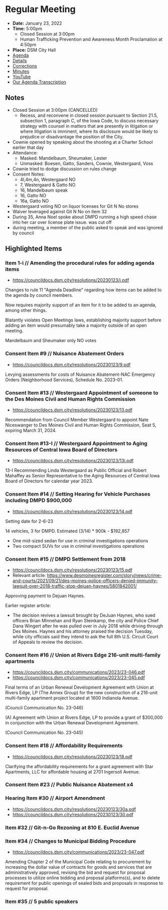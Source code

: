 # Regular Meeting

- **Date:** January 23, 2022
- **Time:** 5:00pm
    - Closed Session at 3:00pm
    - Human Trafficking Prevention and Awareness Month Proclamation at 4:50pm
- **Place:** DSM City Hall
- [Agenda](https://councildocs.dsm.city/agendas/ag20230123.pdf)
- [Details](https://www.dsm.city/citycouncil_detail_T60_R2355.php)
- [Corrections](https://councildocs.dsm.city/corrections/20230123%20CAP.pdf)
- [Minutes](https://councildocs.dsm.city/minutes/as20230123.pdf)
- [YouTube](https://youtu.be/ArxvQiwvGZw)
- [Our Agenda Transcription](#/view/agenda~2023~transcription~01-23_RM)

## Notes

- Closed Session at 3:00pm (CANCELLED)
    - Recess, and reconvene in closed session pursuant to Section 21.5, subsection 1, paragraph C, of the Iowa Code, to discuss necessary strategy with counsel in matters that are presently in litigation or where litigation is imminent, where its disclosure would be likely to prejudice or disadvantage the position of the City. 
- Cownie opened by speaking about the shooting at a Charter School earlier that day
- Attendance:
    - Masked: Mandelbaum, Sheumaker, Lester
    - Unmasked: Boesen, Gatto, Sanders, Cownie, Westergaard, Voss
- Cownie tried to dodge discussion on rules change
- Consent Notes:
    - 4l,4m,4n, Westergaard NO
    - 7, Westergaard & Gatto NO
    - 16, Mandelbaum speak
    - 16, Gatto NO
    - 16a, Gatto NO
- Westergaard voting NO on liquor licenses for Git N No stores
- Waiver leveraged against Git N No on item 32
- During 35, Anna Noel spoke about DMPD running a high speed chase into her car over license plate issue. was cut off
- during meeting, a member of the public asked to speak and was ignored by council

## Highlighted Items

### Item 1-i // Amending the procedural rules for adding agenda items

- https://councildocs.dsm.city/resolutions/20230123/i.pdf

Changes to rule 11 "Agenda Deadline" regarding how items can be added to the agenda by council members.

Now requires majority support of an item for it to be added to an agenda, among other things.

Blatantly violates Open Meetings laws, establishing majority support before adding an item would presumably take a
majority outside of an open meeting.

Mandelbaum and Sheumaker only NO votes

### Consent Item #9 // Nuisance Abatement Orders

- https://councildocs.dsm.city/resolutions/20230123/9.pdf

Levying assessments for costs of Nuisance Abatement-NAC Emergency Orders (Neighborhood Services), Schedule No. 2023-01. 

### Consent Item #13 // Westergaard Appointment of someone to the Des Moines Civil and Human Rights Commission

- https://councildocs.dsm.city/resolutions/20230123/13.pdf

Recommendation from Council Member Westergaard to appoint Nate Niceswanger to Des Moines Civil and Human Rights Commission, Seat 5, expiring March 31, 2024. 

### Consent Item #13-I // Westergaard Appointment to Aging Resources of Central Iowa Board of Directors

- https://councildocs.dsm.city/resolutions/20230123/13i.pdf

13-I Recommending Linda Westergaard as Public Official and Robert Mahaffey as Senior Representative to the Aging Resources of Central Iowa Board of Directors for calendar year 2023. 

### Consent Item #14 // Setting Hearing for Vehicle Purchases including DMPD $900,000

- https://councildocs.dsm.city/resolutions/20230123/14.pdf

Setting date for 2-6-23

14 vehicles, 3 for DMPD. Estimated (3/14) * 900k - $192,857

- One mid-sized sedan for use in criminal investigations operations
- Two compact SUVs for use in criminal investigations operations

### Consent Item #15 // DMPD Settlement from 2018

- https://councildocs.dsm.city/resolutions/20230123/15.pdf
- Relevant article: https://www.desmoinesregister.com/story/news/crime-and-courts/2021/09/21/des-moines-police-officers-denied-immunity-lawsuit-over-2018-traffic-stop-dejuan-haynes/5801842001/

Approving payment to Dejuan Haynes.

Earlier register article: 
 - The decision revives a lawsuit brought by DeJuan Haynes, who sued officers Brian Minnehan and Ryan Steinkamp, the city and Police Chief Dana Wingert after he was pulled over in July 2018 while driving through Des Moines. Haynes and his attorney praised the decision Tuesday, while city officials said they intend to ask the full 8th U.S. Circuit Court of Appeals to review the decision.

### Consent Item #16 // Union at Rivers Edge 216-unit multi-family apartments

- https://councildocs.dsm.city/communications/2023/23-046.pdf
- https://councildocs.dsm.city/communications/2023/23-045.pdf

Final terms of an Urban Renewal Development Agreement with Union at Rivers Edge, LP (The Annex Group) for the new construction of a 216-unit multi-family apartment project located at 1600 Indianola Avenue.

(Council Communication No. 23-046)

(A) Agreement with Union at Rivers Edge, LP to provide a grant of $300,000 in conjunction with the Urban Renewal Development Agreement.

(Council Communication No. 23-045) 

### Consent Item #18 // Affordability Requirements

- https://councildocs.dsm.city/resolutions/20230123/18.pdf

Clarifying the affordability requirements for a grant agreement with Star Apartments, LLC for affordable housing at 2701 Ingersoll Avenue. 

### Consent Item #23 // Public Nuisance Abatement x4

### Hearing Item #30 // Airport Amendment

- https://councildocs.dsm.city/resolutions/20230123/30a.pdf
- https://councildocs.dsm.city/resolutions/20230123/30.pdf

### Item #32 // Git-n-Go Rezoning at 810 E. Euclid Avenue

### Item #34 // Changes to Municipal Bidding Procedure

- https://councildocs.dsm.city/communications/2023/23-047.pdf

Amending Chapter 2 of the Municipal Code relating to procurement by increasing the dollar value of contracts for goods and services that are administratively approved, revising the bid and request for proposal processes to utilize online bidding and proposal platforms(s), and to delete requirement for public openings of sealed bids and proposals in response to request for proposal. 

### Item #35 // 5 public speakers

